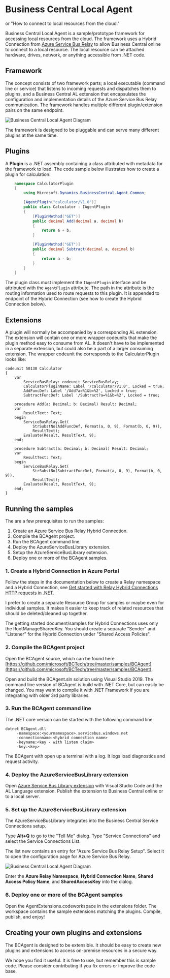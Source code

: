 # Business Central Local Agent
or "How to connect to local resources from the cloud."

Business Central Local Agent is a sample/prototype framework for accessing local resources from the cloud. The framework uses a Hybrid Connection from 
[Azure Service Bus Relay](https://learn.microsoft.com/en-us/azure/service-bus-relay/) to allow Business Central online to connect to a local resource. The local resource can be attached hardware, drives, network, or anything accessible from .NET code. 


## Framework
The concept consists of two framework parts; a local executable (command line or service) that listens to incoming requests and dispatches them to plugins, and a Business Central AL extension that encapsulates the configuration and implementation details of the Azure Service Bus Relay communication. 
The framework handles multiple different plugin/extension pairs on the same endpoint.

![Business Central Local Agent Diagram](images/BCAgentDiagram.png)

The framework is designed to be pluggable and can serve many different plugins at the same time.

## Plugins 
A **Plugin** is a .NET assembly containing a class attributed with metadata for the framework to load. The code sample below illustrates how to create a plugin for calculation:

```C#
    namespace CalculatorPlugin
    {
        using Microsoft.Dynamics.BusinessCentral.Agent.Common;

        [AgentPlugin("calculator/V1.0")]
        public class Calculator : IAgentPlugin
        {
            [PluginMethod("GET")]
            public decimal Add(decimal a, decimal b)
            {
                return a + b;
            }

            [PluginMethod("GET")]
            public decimal Subtract(decimal a, decimal b)
            {
                return a - b;
            }
        }
    }
```

The plugin class must implement the `IAgentPlugin` interface and be attributed with the `AgentPlugin` attribute. The path in the attribute is the routing information used to route requests to this plugin. It is appended to endpoint of the Hybrid Connection (see how to create the Hybrid Connection below).

## Extensions
A plugin will normally be accompanied by a corresponding AL extension. The extension will contain one or more wrapper codeunits that make the plugin method easy to consume from AL. It doesn't have to be implemented in a separate extension, but could also be a part of a larger consuming extension. 
The wrapper codeunit the corresponds to the CalculatorPlugin looks like:

```AL
codeunit 50130 Calculator
{
    var
        ServiceBusRelay: codeunit ServiceBusRelay;
        CalculatorPluginName: Label '/calculator/V1.0', Locked = true;
        AddFuncDef: Label '/Add?a=%1&b=%2', Locked = true;
        SubtractFuncDef: Label '/Subtract?a=%1&b=%2', Locked = true;
    
    procedure Add(a: Decimal; b: Decimal) Result: Decimal;
    var
        ResultText: Text;
    begin
        ServiceBusRelay.Get(
            StrSubstNo(AddFuncDef, Format(a, 0, 9), Format(b, 0, 9)),    
            ResultText);
        Evaluate(Result, ResultText, 9);
    end;
    
    procedure Subtract(a: Decimal; b: Decimal) Result: Decimal;
    var
        ResultText: Text;
    begin
        ServiceBusRelay.Get(
            StrSubstNo(SubtractFuncDef, Format(a, 0, 9), Format(b, 0, 9)), 
            ResultText);
        Evaluate(Result, ResultText, 9);
    end;
}

```

## Running the samples
The are a few prerequisites to run the samples:

1. Create an Azure Service Bus Relay Hybrid Connection. 
2. Compile the BCAgent project. 
3. Run the BCAgent command line.
4. Deploy the AzureServiceBusLibrary extension.
5. Setup the AzureServiceBusLibrary extension.
6. Deploy one or more of the BCAgent samples. 


### 1. Create a Hybrid Connection in Azure Portal
Follow the steps in the documentation below to create a Relay namespace and a Hybrid Connection, see [Get started with Relay Hybrid Connections HTTP requests in .NET](https://learn.microsoft.com/en-us/azure/service-bus-relay/relay-hybrid-connections-http-requests-dotnet-get-started).

I prefer to create a separate Resource Group for samples or maybe even for individual samples. It makes it easier to keep track of related resources that should be deleted/cleaned up together.

The getting started document/samples for Hybrid Connections uses only the RootManageSharedKey. You should create a separate "Sender" and "Listener" for the Hybrid Connection under "Shared Access Policies".

### 2. Compile the BCAgent project
Open the BCAgent source, which can be found here [https://github.com/microsoft/BCTech/tree/master/samples/BCAgent](https://github.com/microsoft/BCTech/tree/master/samples/BCAgent). 

Open and build the BCAgent.sln solution using Visual Studio 2019. 
The command line version of BCAgent is build with .NET Core, but can easily be changed. You may want to compile it with .NET Framework if you are integrating with older 3rd party libraries.

### 3. Run the BCAgent command line
The .NET core version can be started with the following command line.

```
dotnet BCAgent.dll
     -namespace:<yournamespace>.servicebus.windows.net 
     -connectionname:<hybrid connection name> 
     -keyname:<key - with listen claim> 
     -key:<key>
```
The BCAgent with open up a terminal with a log. It logs load diagnostics and request activity.

### 4. Deploy the AzureServiceBusLibrary extension
Open [Azure Service Bus Library extension](https://https://github.com/microsoft/BCTech/tree/master/samples/AzureServiceBus/AzureServiceBusLibrary) with Visual Studio Code and the AL Language extension. Publish the extension to Business Central online or to a local server.

### 5. Set up the AzureServiceBusLibrary extension
The AzureServiceBusLibrary integrates into the Business Central Service Connections setup. 

Type **Alt+Q** to go to the "Tell Me" dialog. Type "Service Connections" and select the Service Connections List. 

The list new contains an entry for "Azure Service Bus Relay Setup". Select it to open the configuration page for Azure Service Bus Relay.

![Business Central Local Agent Diagram](images/AzureServiceBusRelaySetup.png)

Enter the **Azure Relay Namespace**, **Hybrid Connection Name**, **Shared Access Policy Name**, and **SharedAccessKey** into the dialog.  

### 6. Deploy one or more of the BCAgent samples
Open the AgentExtensions.codeworkspace in the extensions folder. The workspace contains the sample extensions matching the plugins. Compile, publish, and enjoy!

## Creating your own plugins and extensions
The BCAgent is designed to be extensible. It should be easy to create new plugins and extensions to access on-premise resources in a secure way.

We hope you find it useful. It is free to use, but remember this is sample code. Please consider contributing if you fix errors or improve the code base.  
